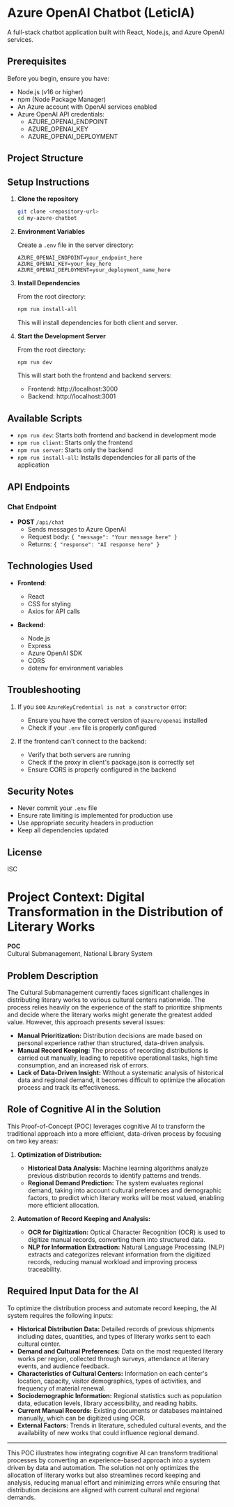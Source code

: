 # Azure OpenAI Chatbot (LeticIA)

A full-stack chatbot application built with React, Node.js, and Azure OpenAI services.

## Prerequisites

Before you begin, ensure you have:

- Node.js (v16 or higher)
- npm (Node Package Manager)
- An Azure account with OpenAI services enabled
- Azure OpenAI API credentials:
  - AZURE_OPENAI_ENDPOINT
  - AZURE_OPENAI_KEY
  - AZURE_OPENAI_DEPLOYMENT

## Project Structure 

## Setup Instructions

1. **Clone the repository**
   ```bash
   git clone <repository-url>
   cd my-azure-chatbot
   ```

2. **Environment Variables**
   
   Create a `.env` file in the server directory:
   ```
   AZURE_OPENAI_ENDPOINT=your_endpoint_here
   AZURE_OPENAI_KEY=your_key_here
   AZURE_OPENAI_DEPLOYMENT=your_deployment_name_here
   ```

3. **Install Dependencies**
   
   From the root directory:
   ```bash
   npm run install-all
   ```
   This will install dependencies for both client and server.

4. **Start the Development Server**

   From the root directory:
   ```bash
   npm run dev
   ```
   This will start both the frontend and backend servers:
   - Frontend: http://localhost:3000
   - Backend: http://localhost:3001

## Available Scripts

- `npm run dev`: Starts both frontend and backend in development mode
- `npm run client`: Starts only the frontend
- `npm run server`: Starts only the backend
- `npm run install-all`: Installs dependencies for all parts of the application

## API Endpoints

### Chat Endpoint
- **POST** `/api/chat`
  - Sends messages to Azure OpenAI
  - Request body: `{ "message": "Your message here" }`
  - Returns: `{ "response": "AI response here" }`

## Technologies Used

- **Frontend**:
  - React
  - CSS for styling
  - Axios for API calls

- **Backend**:
  - Node.js
  - Express
  - Azure OpenAI SDK
  - CORS
  - dotenv for environment variables

## Troubleshooting

1. If you see `AzureKeyCredential is not a constructor` error:
   - Ensure you have the correct version of `@azure/openai` installed
   - Check if your `.env` file is properly configured

2. If the frontend can't connect to the backend:
   - Verify that both servers are running
   - Check if the proxy in client's package.json is correctly set
   - Ensure CORS is properly configured in the backend

## Security Notes

- Never commit your `.env` file
- Ensure rate limiting is implemented for production use
- Use appropriate security headers in production
- Keep all dependencies updated

## License

ISC 

# Project Context: Digital Transformation in the Distribution of Literary Works

**POC**  
Cultural Submanagement, National Library System

## Problem Description

The Cultural Submanagement currently faces significant challenges in distributing literary works to various cultural centers nationwide. The process relies heavily on the experience of the staff to prioritize shipments and decide where the literary works might generate the greatest added value. However, this approach presents several issues:

- **Manual Prioritization:** Distribution decisions are made based on personal experience rather than structured, data-driven analysis.
- **Manual Record Keeping:** The process of recording distributions is carried out manually, leading to repetitive operational tasks, high time consumption, and an increased risk of errors.
- **Lack of Data-Driven Insight:** Without a systematic analysis of historical data and regional demand, it becomes difficult to optimize the allocation process and track its effectiveness.

## Role of Cognitive AI in the Solution

This Proof-of-Concept (POC) leverages cognitive AI to transform the traditional approach into a more efficient, data-driven process by focusing on two key areas:

1. **Optimization of Distribution:**
   - **Historical Data Analysis:** Machine learning algorithms analyze previous distribution records to identify patterns and trends.
   - **Regional Demand Prediction:** The system evaluates regional demand, taking into account cultural preferences and demographic factors, to predict which literary works will be most valued, enabling more efficient allocation.

2. **Automation of Record Keeping and Analysis:**
   - **OCR for Digitization:** Optical Character Recognition (OCR) is used to digitize manual records, converting them into structured data.
   - **NLP for Information Extraction:** Natural Language Processing (NLP) extracts and categorizes relevant information from the digitized records, reducing manual workload and improving process traceability.

## Required Input Data for the AI

To optimize the distribution process and automate record keeping, the AI system requires the following inputs:

- **Historical Distribution Data:** Detailed records of previous shipments including dates, quantities, and types of literary works sent to each cultural center.
- **Demand and Cultural Preferences:** Data on the most requested literary works per region, collected through surveys, attendance at literary events, and audience feedback.
- **Characteristics of Cultural Centers:** Information on each center's location, capacity, visitor demographics, types of activities, and frequency of material renewal.
- **Sociodemographic Information:** Regional statistics such as population data, education levels, library accessibility, and reading habits.
- **Current Manual Records:** Existing documents or databases maintained manually, which can be digitized using OCR.
- **External Factors:** Trends in literature, scheduled cultural events, and the availability of new works that could influence regional demand.

---

This POC illustrates how integrating cognitive AI can transform traditional processes by converting an experience-based approach into a system driven by data and automation. The solution not only optimizes the allocation of literary works but also streamlines record keeping and analysis, reducing manual effort and minimizing errors while ensuring that distribution decisions are aligned with current cultural and regional demands.
